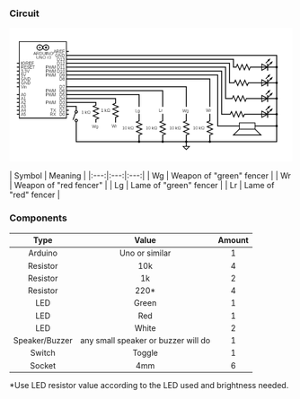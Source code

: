 ### Circuit

![Circuit](circuit.png)

| Symbol | Meaning |
|:---:|:---:|:---:|
| Wg | Weapon of "green" fencer |
| Wr | Weapon of "red fencer" |
| Lg | Lame of "green" fencer |
| Lr | Lame of "red" fencer |

### Components

| Type | Value | Amount |
|:---:|:---:|:---:|
| Arduino | Uno or similar | 1 |
| Resistor | 10k | 4 |
| Resistor | 1k | 2 |
| Resistor | 220* | 4 |
| LED | Green | 1 |
| LED | Red | 1 |
| LED | White | 2 |
| Speaker/Buzzer | any small speaker or buzzer will do | 1 |
| Switch | Toggle | 1 |
| Socket | 4mm | 6 |

*Use LED resistor value according to the LED used and brightness needed.
